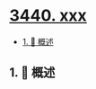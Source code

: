 # [3440. xxx](https://github.com/Tdahuyou/TNotes.leetcode/tree/main/notes/3440.%20xxx)

<!-- region:toc -->

- [1. 📝 概述](#1--概述)

<!-- endregion:toc -->

## 1. 📝 概述
